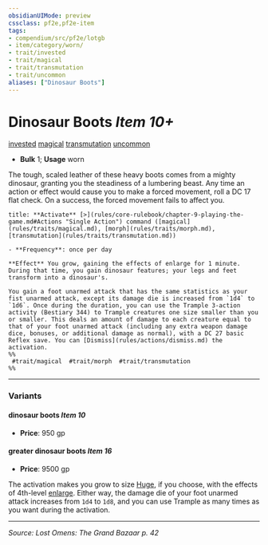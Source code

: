```yaml
---
obsidianUIMode: preview
cssclass: pf2e,pf2e-item
tags:
- compendium/src/pf2e/lotgb
- item/category/worn/
- trait/invested
- trait/magical
- trait/transmutation
- trait/uncommon
aliases: ["Dinosaur Boots"]
---
```

# Dinosaur Boots *Item 10+*  
[invested](invested.md "Invested Item Trait")  [magical](magical.md "Magical Item Trait")  [transmutation](transmutation.md "Transmutation School Trait")  [uncommon](uncommon.md "Uncommon Rarity Trait")  

- **Bulk** 1; **Usage** worn

The tough, scaled leather of these heavy boots comes from a mighty dinosaur, granting you the steadiness of a lumbering beast. Any time an action or effect would cause you to make a forced movement, roll a DC 17 flat check. On a success, the forced movement fails to affect you.

```ad-embed-ability
title: **Activate** [>](rules/core-rulebook/chapter-9-playing-the-game.md#Actions "Single Action") command ([magical](rules/traits/magical.md), [morph](rules/traits/morph.md), [transmutation](rules/traits/transmutation.md))

- **Frequency**: once per day

**Effect** You grow, gaining the effects of enlarge for 1 minute. During that time, you gain dinosaur features; your legs and feet transform into a dinosaur's.

You gain a foot unarmed attack that has the same statistics as your fist unarmed attack, except its damage die is increased from `1d4` to `1d6`. Once during the duration, you can use the Trample 3-action activity (Bestiary 344) to Trample creatures one size smaller than you or smaller. This deals an amount of damage to each creature equal to that of your foot unarmed attack (including any extra weapon damage dice, bonuses, or additional damage as normal), with a DC 27 basic Reflex save. You can [Dismiss](rules/actions/dismiss.md) the activation.  
%%
 #trait/magical  #trait/morph  #trait/transmutation 
%%
```

---

### Variants

#### dinosaur boots *Item 10*

- **Price**: 950 gp

#### greater dinosaur boots *Item 16*

- **Price**: 9500 gp

The activation makes you grow to size [Huge](huge-b1.md "Huge Size Trait"), if you choose, with the effects of 4th-level [enlarge](enlarge.md). Either way, the damage die of your foot unarmed attack increases from `1d4` to `1d8`, and you can use Trample as many times as you want during the activation.

---
*Source: Lost Omens: The Grand Bazaar p. 42*